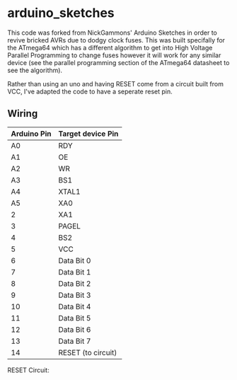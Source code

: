 arduino_sketches
================

This code was forked from NickGammons' Arduino Sketches in order to revive bricked AVRs due to dodgy clock fuses. This was built specifally for the ATmega64 which has a different algorithm to get into High Voltage Parallel Programming to change fuses however it will work for any similar device (see the parallel programming section of the ATmega64 datasheet to see the algorithm).

Rather than using an uno and having RESET come from a circuit built from VCC, I've adapted the code to have a seperate reset pin.

Wiring
------

| Arduino Pin | Target device Pin |
|-------------|-------------------|
| A0          | RDY               |
| A1          | OE                |
| A2          | WR                |
| A3          | BS1               |
| A4          | XTAL1             |
| A5          | XA0               |
| 2           | XA1               |
| 3           | PAGEL             |
| 4           | BS2               |
| 5           | VCC               |
| 6           | Data Bit 0        |
| 7           | Data Bit 1        |
| 8           | Data Bit 2        |
| 9           | Data Bit 3        |
| 10          | Data Bit 4        |
| 11          | Data Bit 5        |
| 12          | Data Bit 6        |
| 13          | Data Bit 7        |
| 14          | RESET (to circuit)|

RESET Circuit:
